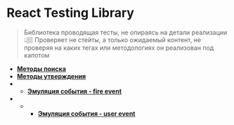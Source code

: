 # React Testing Library

> Библиотека проводящая тесты, не опираясь на детали реализации  
👆🏽 Проверяет не стейты, а только ожидаемый контент, не проверяя на каких тегах или методологиях он реализован под капотом                



* **<a href="./pages/search-methods/readme.md">Методы поиска</a>** 
* **<a href="./pages/assertive-methods/readme.md">Методы утверждения</a>** 
* * **<a href="./pages/search-methods/readme.md">Эмуляция события - fire event</a>** 
* * * **<a href="./pages/search-methods/readme.md">Эмуляция события - user event</a>**